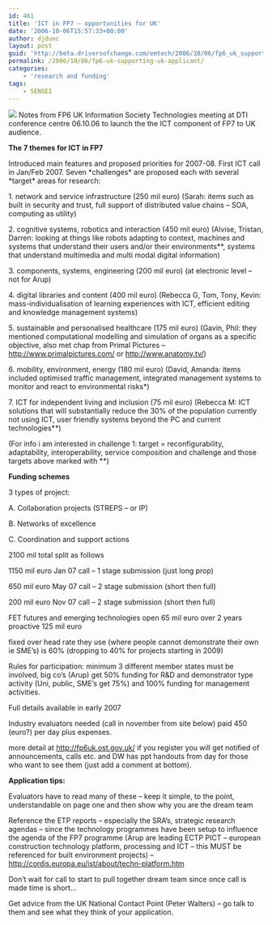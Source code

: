 ```yaml
---
id: 461
title: 'ICT in FP7 – opportunities for UK'
date: '2006-10-06T15:57:33+00:00'
author: djdunc
layout: post
guid: 'http://beta.driversofchange.com/emtech/2006/10/06/fp6_uk_supporting_uk_applicant/'
permalink: /2006/10/06/fp6-uk-supporting-uk-applicant/
categories:
    - 'research and funding'
tags:
    - SENSEI
---
```


[![](https://i0.wp.com/fp6uk.ost.gov.uk/images/fp7/home_logo.gif?w=100)](http://fp6uk.ost.gov.uk/Default.aspx "FP6 UK - Supporting UK applicants to the EU's 6th Framework Programme") Notes from FP6 UK Information Society Technologies meeting at DTI conference centre 06.10.06 to launch the the ICT component of FP7 to UK audience.

**The 7 themes for ICT in FP7**

Introduced main features and proposed priorities for 2007-08. First ICT call in Jan/Feb 2007. Seven \*challenges\* are proposed each with several \*target\* areas for research:

1\. network and service infrastructure (250 mil euro) (Sarah: items such as built in security and trust, full support of distributed value chains – SOA, computing as utility)

2\. cognitive systems, robotics and interaction (450 mil euro) (Alvise, Tristan, Darren: looking at things like robots adapting to context, machines and systems that understand their users and/or their environments\*\*, systems that understand multimedia and multi modal digital information)

3\. components, systems, engineering (200 mil euro) (at electronic level – not for Arup)

4\. digital libraries and content (400 mil euro) (Rebecca G, Tom, Tony, Kevin: mass-individualisation of learning experiences with ICT, efficient editing and knowledge management systems)

5\. sustainable and personalised healthcare (175 mil euro) (Gavin, Phil: they mentioned computational modelling and simulation of organs as a specific objective, also met chap from Primal Pictures – http://www.primalpictures.com/ or http://www.anatomy.tv/)

6\. mobility, environment, energy (180 mil euro) (David, Amanda: items included optimised traffic management, integrated management systems to monitor and react to environmental risks\*)

7\. ICT for independent living and inclusion (75 mil euro) (Rebecca M: ICT solutions that will substantially reduce the 30% of the population currently not using ICT, user friendly systems beyond the PC and current technologies\*\*)

(For info i am interested in challenge 1: target = reconfigurability, adaptability, interoperability, service composition and challenge and those targets above marked with \*\*)

**Funding schemes**

3 types of project:

A. Collaboration projects (STREPS – or IP)

B. Networks of excellence

C. Coordination and support actions

2100 mil total split as follows

1150 mil euro Jan 07 call – 1 stage submission (just long prop)

650 mil euro May 07 call – 2 stage submission (short then full)

200 mil euro Nov 07 call – 2 stage submission (short then full)

FET futures and emerging technologies open 65 mil euro over 2 years proactive 125 mil euro

fixed over head rate they use (where people cannot demonstrate their own ie SME’s) is 60% (dropping to 40% for projects starting in 2009)

Rules for participation: minimum 3 different member states must be involved, big co’s (Arup) get 50% funding for R&amp;D and demonstrator type activity (Uni, public, SME’s get 75%) and 100% funding for management activities.

Full details available in early 2007

Industry evaluators needed (call in november from site below) paid 450 (euro?) per day plus expenses.

more detail at <http://fp6uk.ost.gov.uk/> if you register you will get notified of announcements, calls etc. and DW has ppt handouts from day for those who want to see them (just add a comment at bottom).

**Application tips:**

Evaluators have to read many of these – keep it simple, to the point, understandable on page one and then show why you are the dream team

Reference the ETP reports – especially the SRA’s, strategic research agendas – since the technology programmes have been setup to influence the agenda of the FP7 programme (Arup are leading ECTP PICT – european construction technology platform, processing and ICT – this MUST be referenced for built environment projects) – <http://cordis.europa.eu/ist/about/techn-platform.htm>

Don’t wait for call to start to pull together dream team since once call is made time is short…

Get advice from the UK National Contact Point (Peter Walters) – go talk to them and see what they think of your application.